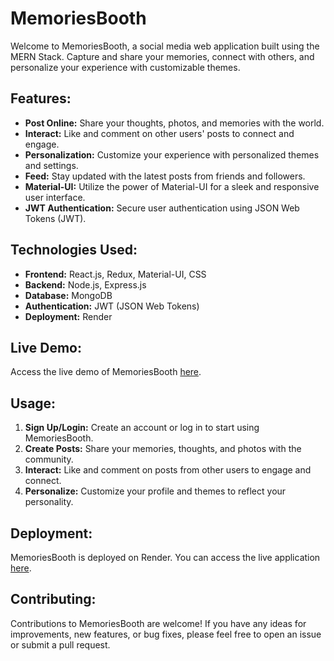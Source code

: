 
# MemoriesBooth

Welcome to MemoriesBooth, a social media web application built using the MERN Stack. Capture and share your memories, connect with others, and personalize your experience with customizable themes.

## Features:

- **Post Online:** Share your thoughts, photos, and memories with the world.
- **Interact:** Like and comment on other users' posts to connect and engage.
- **Personalization:** Customize your experience with personalized themes and settings.
- **Feed:** Stay updated with the latest posts from friends and followers.
- **Material-UI:** Utilize the power of Material-UI for a sleek and responsive user interface.
- **JWT Authentication:** Secure user authentication using JSON Web Tokens (JWT).

## Technologies Used:

- **Frontend:** React.js, Redux, Material-UI, CSS
- **Backend:** Node.js, Express.js
- **Database:** MongoDB
- **Authentication:** JWT (JSON Web Tokens)
- **Deployment:** Render

## Live Demo:

Access the live demo of MemoriesBooth [here](https://memoriesbooth.onrender.com/).

## Usage:

1. **Sign Up/Login:** Create an account or log in to start using MemoriesBooth.
2. **Create Posts:** Share your memories, thoughts, and photos with the community.
3. **Interact:** Like and comment on posts from other users to engage and connect.
4. **Personalize:** Customize your profile and themes to reflect your personality.

## Deployment:

MemoriesBooth is deployed on Render. You can access the live application [here](https://memoriesbooth.onrender.com/).

## Contributing:

Contributions to MemoriesBooth are welcome! If you have any ideas for improvements, new features, or bug fixes, please feel free to open an issue or submit a pull request.

